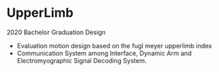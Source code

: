 # UpperLimb
2020 Bachelor Graduation Design
* Evaluation motion design based on the fugl meyer upperlimb index
* Communication System among Interface, Dynamic Arm and Electromyographic Signal Decoding System.
